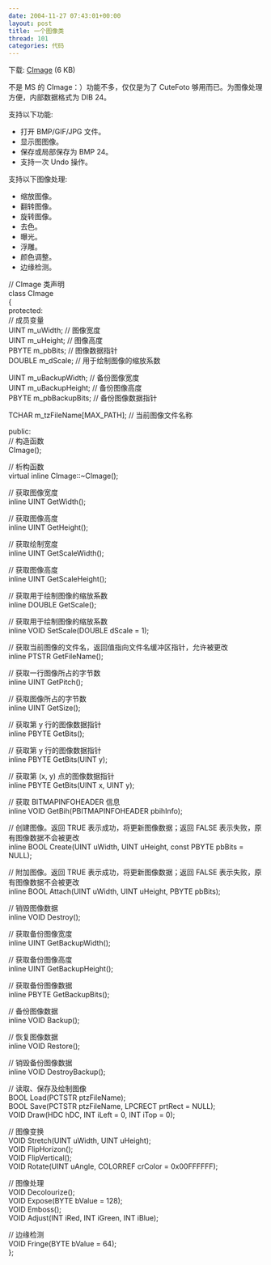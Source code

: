 ```yaml
---
date: 2004-11-27 07:43:01+00:00
layout: post
title: 一个图像类
thread: 101
categories: 代码
---
```


下载: [CImage](/assets/1101483036.rar) (6 KB)

  


不是 MS 的 CImage：）功能不多，仅仅是为了 CuteFoto 够用而已。为图像处理方便，内部数据格式为 DIB 24。

<!-- more -->  


支持以下功能:

  


  * 打开 BMP/GIF/JPG 文件。
  * 显示图图像。
  * 保存或局部保存为 BMP 24。
  * 支持一次 Undo 操作。

支持以下图像处理:

  


  * 缩放图像。
  * 翻转图像。
  * 旋转图像。
  * 去色。
  * 曝光。
  * 浮雕。
  * 颜色调整。
  * 边缘检测。

// CImage 类声明  
class CImage  
{  
protected:  
   // 成员变量  
   UINT m_uWidth;                  // 图像宽度  
   UINT m_uHeight;                 // 图像高度  
   PBYTE m_pbBits;                 // 图像数据指针  
   DOUBLE m_dScale;                // 用于绘制图像的缩放系数

  


   UINT m_uBackupWidth;            // 备份图像宽度  
   UINT m_uBackupHeight;           // 备份图像高度  
   PBYTE m_pbBackupBits;           // 备份图像数据指针

  


   TCHAR m_tzFileName[MAX_PATH];   // 当前图像文件名称

  


public:  
   // 构造函数  
   CImage();  
     
   // 析构函数  
   virtual inline CImage::~CImage();  
     
   // 获取图像宽度  
   inline UINT GetWidth();

  


   // 获取图像高度  
   inline UINT GetHeight();

  


   // 获取绘制宽度  
   inline UINT GetScaleWidth();

  


   // 获取图像高度  
   inline UINT GetScaleHeight();

  


   // 获取用于绘制图像的缩放系数  
   inline DOUBLE GetScale();

  


   // 获取用于绘制图像的缩放系数  
   inline VOID SetScale(DOUBLE dScale = 1);

  


   // 获取当前图像的文件名，返回值指向文件名缓冲区指针，允许被更改  
   inline PTSTR GetFileName();

  


   // 获取一行图像所占的字节数  
   inline UINT GetPitch();

  


   // 获取图像所占的字节数  
   inline UINT GetSize();

  


   // 获取第 y 行的图像数据指针  
   inline PBYTE GetBits();

  


   // 获取第 y 行的图像数据指针  
   inline PBYTE GetBits(UINT y);

  


   // 获取第 (x, y) 点的图像数据指针  
   inline PBYTE GetBits(UINT x, UINT y);

  


   // 获取 BITMAPINFOHEADER 信息  
   inline VOID GetBih(PBITMAPINFOHEADER pbihInfo);

  


   // 创建图像。返回 TRUE 表示成功，将更新图像数据；返回 FALSE 表示失败，原有图像数据不会被更改  
   inline BOOL Create(UINT uWidth, UINT uHeight, const PBYTE pbBits = NULL);

  


   // 附加图像。返回 TRUE 表示成功，将更新图像数据；返回 FALSE 表示失败，原有图像数据不会被更改  
   inline BOOL Attach(UINT uWidth, UINT uHeight, PBYTE pbBits);

  


   // 销毁图像数据  
   inline VOID Destroy();

  


   // 获取备份图像宽度  
   inline UINT GetBackupWidth();

  


   // 获取备份图像高度  
   inline UINT GetBackupHeight();

  


   // 获取备份图像数据  
   inline PBYTE GetBackupBits();

  


   // 备份图像数据  
   inline VOID Backup();

  


   // 恢复图像数据  
   inline VOID Restore();

  


   // 销毁备份图像数据  
   inline VOID DestroyBackup();

  


   // 读取、保存及绘制图像  
   BOOL Load(PCTSTR ptzFileName);  
   BOOL Save(PCTSTR ptzFileName, LPCRECT prtRect = NULL);  
   VOID Draw(HDC hDC, INT iLeft = 0, INT iTop = 0);

  


   // 图像变换  
   VOID Stretch(UINT uWidth, UINT uHeight);  
   VOID FlipHorizon();  
   VOID FlipVertical();  
   VOID Rotate(UINT uAngle, COLORREF crColor = 0x00FFFFFF);

  


   // 图像处理  
   VOID Decolourize();  
   VOID Expose(BYTE bValue = 128);  
   VOID Emboss();  
   VOID Adjust(INT iRed, INT iGreen, INT iBlue);

  


   // 边缘检测  
   VOID Fringe(BYTE bValue = 64);  
};

  
  

